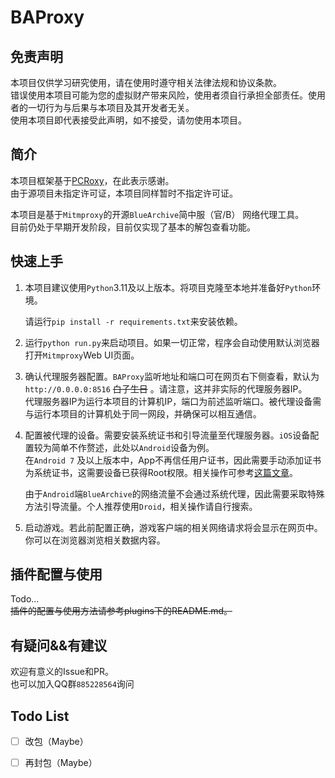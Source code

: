 # BAProxy

## 免责声明

本项目仅供学习研究使用，请在使用时遵守相关法律法规和协议条款。  
错误使用本项目可能为您的虚拟财产带来风险，使用者须自行承担全部责任。使用者的一切行为与后果与本项目及其开发者无关。  
使用本项目即代表接受此声明，如不接受，请勿使用本项目。

## 简介

本项目框架基于[PCRoxy](https://github.com/Xiaodx912/PCRoxy)，在此表示感谢。  
由于源项目未指定许可证，本项目同样暂时不指定许可证。

本项目是基于`Mitmproxy`的开源`BlueArchive`简中服（官/B） 网络代理工具。  
目前仍处于早期开发阶段，目前仅实现了基本的解包查看功能。

## 快速上手

1. 本项目建议使用`Python`3.11及以上版本。将项目克隆至本地并准备好`Python`环境。

   请运行`pip install -r requirements.txt`来安装依赖。

2. 运行`python run.py`来启动项目。如果一切正常，程序会自动使用默认浏览器打开`Mitmproxy`Web UI页面。

3. 确认代理服务器配置。`BAProxy`监听地址和端口可在网页右下侧查看，默认为`http://0.0.0.0:8516` ~~白子生日~~
   。请注意，这并非实际的代理服务器IP。   
   代理服务器IP为运行本项目的计算机IP，端口为前述监听端口。被代理设备需与运行本项目的计算机处于同一网段，并确保可以相互通信。

4. 配置被代理的设备。需要安装系统证书和引导流量至代理服务器。`iOS`设备配置较为简单不作赘述，此处以`Android`设备为例。  
   在`Android 7`
   及以上版本中，App不再信任用户证书，因此需要手动添加证书为系统证书，这需要设备已获得Root权限。相关操作可参考[这篇文章](https://blog.csdn.net/XcantloadX/article/details/130189279)。

   由于`Android`端`BlueArchive`的网络流量不会通过系统代理，因此需要采取特殊方法引导流量。个人推荐使用`Droid`，相关操作请自行搜索。

5. 启动游戏。若此前配置正确，游戏客户端的相关网络请求将会显示在网页中。你可以在浏览器浏览相关数据内容。

## 插件配置与使用

Todo...  
~~插件的配置与使用方法请参考plugins下的README.md。~~

## 有疑问&&有建议

欢迎有意义的Issue和PR。  
也可以加入QQ群`885228564`询问

## Todo List

- [ ] 改包（Maybe）
- [ ] 再封包（Maybe）

